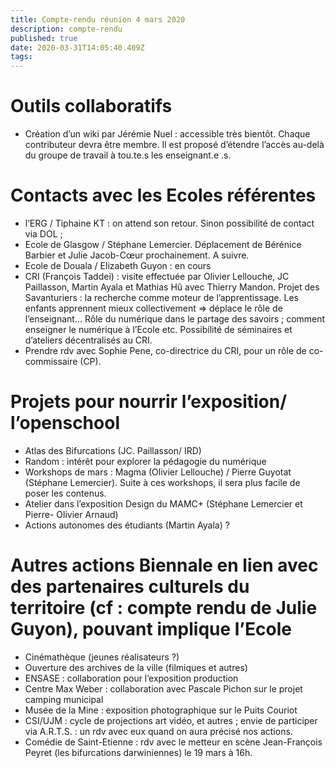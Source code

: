 ```yaml
---
title: Compte-rendu réunion 4 mars 2020
description: compte-rendu
published: true
date: 2020-03-31T14:05:40.409Z
tags: 
---
```


# Outils collaboratifs

- Création d’un wiki par Jérémie Nuel : accessible très bientôt. Chaque contributeur devra être membre. Il est proposé d’étendre l’accès au-delà du groupe de travail à tou.te.s les enseignant.e .s.

# Contacts avec les Ecoles référentes

- l’ERG / Tiphaine KT : on attend son retour. Sinon possibilité de contact via DOL ;
- Ecole de Glasgow / Stéphane Lemercier. Déplacement de Bérénice Barbier et Julie Jacob-Cœur prochainement. A suivre.
- Ecole de Douala / Elizabeth Guyon : en cours
- CRI (François Taddei) : visite effectuée par Olivier Lellouche, JC Paillasson, Martin Ayala et Mathias Hû avec Thierry Mandon.  Projet des Savanturiers : la recherche comme moteur de l’apprentissage. Les enfants apprennent mieux collectivement => déplace le rôle de l’enseignant… Rôle du numérique dans le partage des savoirs ; comment enseigner le numérique à l’Ecole etc. Possibilité de séminaires et d’ateliers décentralisés au CRI.
- Prendre rdv avec Sophie Pene, co-directrice du CRI, pour un rôle de co-commissaire (CP).

# Projets pour nourrir l’exposition/ l’openschool

- Atlas des Bifurcations (JC. Paillasson/ IRD)
- Random : intérêt pour explorer la pédagogie du numérique
- Workshops de mars : Magma (Olivier Lellouche) / Pierre Guyotat (Stéphane Lemercier). Suite à ces workshops, il sera plus facile de poser les contenus.
- Atelier dans l’exposition Design du MAMC+ (Stéphane Lemercier et Pierre- Olivier Arnaud)
- Actions autonomes des étudiants (Martin Ayala)  ?
 

# Autres actions Biennale en lien avec des partenaires culturels du territoire (cf : compte rendu de Julie Guyon), pouvant implique l’Ecole

- Cinémathèque (jeunes réalisateurs ?)
- Ouverture des archives de la ville (filmiques et autres)
- ENSASE : collaboration pour l’exposition production
- Centre Max Weber : collaboration avec Pascale Pichon sur le projet camping municipal
- Musée de la Mine : exposition photographique sur le Puits Couriot
- CSI/UJM : cycle de projections art vidéo, et autres ; envie de participer via A.R.T.S. : un rdv avec eux quand on aura précisé nos actions.
- Comédie de Saint-Etienne : rdv avec le metteur en scène Jean-François Peyret (les bifurcations darwiniennes) le 19 mars à 16h.